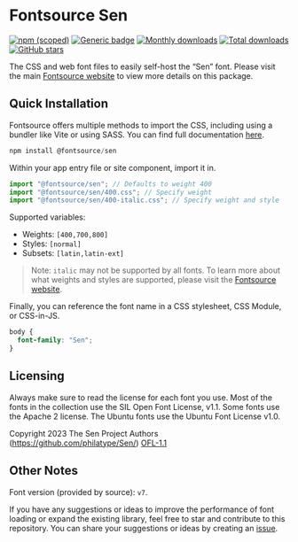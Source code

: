 # Fontsource Sen

[![npm (scoped)](https://img.shields.io/npm/v/@fontsource/sen?color=brightgreen)](https://www.npmjs.com/package/@fontsource/sen) [![Generic badge](https://img.shields.io/badge/fontsource-passing-brightgreen)](https://github.com/fontsource/fontsource) [![Monthly downloads](https://badgen.net/npm/dm/@fontsource/sen)](https://github.com/fontsource/fontsource) [![Total downloads](https://badgen.net/npm/dt/@fontsource/sen)](https://github.com/fontsource/fontsource) [![GitHub stars](https://img.shields.io/github/stars/fontsource/fontsource.svg?style=social&label=Star)](https://github.com/fontsource/fontsource/stargazers)

The CSS and web font files to easily self-host the “Sen” font. Please visit the main [Fontsource website](https://fontsource.org/fonts/sen) to view more details on this package.

## Quick Installation

Fontsource offers multiple methods to import the CSS, including using a bundler like Vite or using SASS. You can find full documentation [here](https://fontsource.org/docs/getting-started/introduction).

```javascript
npm install @fontsource/sen
```

Within your app entry file or site component, import it in.

```javascript
import "@fontsource/sen"; // Defaults to weight 400
import "@fontsource/sen/400.css"; // Specify weight
import "@fontsource/sen/400-italic.css"; // Specify weight and style
```

Supported variables:
- Weights: `[400,700,800]`
- Styles: `[normal]`
- Subsets: `[latin,latin-ext]`

> Note: `italic` may not be supported by all fonts. To learn more about what weights and styles are supported, please visit the [Fontsource website](https://fontsource.org/fonts/sen).

Finally, you can reference the font name in a CSS stylesheet, CSS Module, or CSS-in-JS.

```css
body {
  font-family: "Sen";
}
```

## Licensing
Always make sure to read the license for each font you use. Most of the fonts in the collection use the SIL Open Font License, v1.1. Some fonts use the Apache 2 license. The Ubuntu fonts use the Ubuntu Font License v1.0.

Copyright 2023 The Sen Project Authors (https://github.com/philatype/Sen/)
[OFL-1.1](http://scripts.sil.org/OFL)

## Other Notes
Font version (provided by source): `v7`.

If you have any suggestions or ideas to improve the performance of font loading or expand the existing library, feel free to star and contribute to this repository. You can share your suggestions or ideas by creating an [issue](https://github.com/fontsource/fontsource/issues).